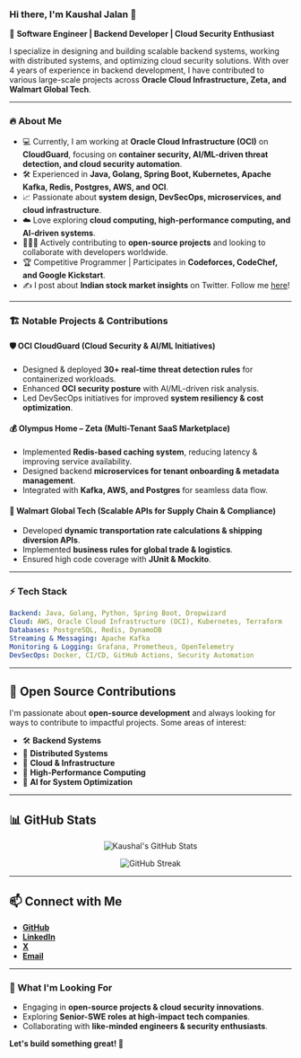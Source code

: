 ### Hi there, I'm Kaushal Jalan 👋

🚀 **Software Engineer | Backend Developer | Cloud Security Enthusiast**

I specialize in designing and building scalable backend systems, working with distributed systems, and optimizing cloud security solutions. With over 4 years of experience in backend development, I have contributed to various large-scale projects across **Oracle Cloud Infrastructure, Zeta, and Walmart Global Tech**.

---

### 🔥 About Me  
- 💻 Currently, I am working at **Oracle Cloud Infrastructure (OCI)** on **CloudGuard**, focusing on **container security, AI/ML-driven threat detection, and cloud security automation**.  
- 🛠️ Experienced in **Java, Golang, Spring Boot, Kubernetes, Apache Kafka, Redis, Postgres, AWS, and OCI**.  
- 📈 Passionate about **system design, DevSecOps, microservices, and cloud infrastructure**.
- ☁️ Love exploring **cloud computing, high-performance computing, and AI-driven systems**.
- 👨🏻‍💻 Actively contributing to **open-source projects** and looking to collaborate with developers worldwide.  
- 🏆 Competitive Programmer | Participates in **Codeforces, CodeChef, and Google Kickstart**.  
- ✍️ I post about **Indian stock market insights** on Twitter. Follow me [here](https://x.com/kaushaljln)!

---

### 🏗️ Notable Projects & Contributions
#### 🛡️ **OCI CloudGuard (Cloud Security & AI/ML Initiatives)**
- Designed & deployed **30+ real-time threat detection rules** for containerized workloads.
- Enhanced **OCI security posture** with AI/ML-driven risk analysis.
- Led DevSecOps initiatives for improved **system resiliency & cost optimization**.

#### 💰 **Olympus Home – Zeta (Multi-Tenant SaaS Marketplace)**
- Implemented **Redis-based caching system**, reducing latency & improving service availability.
- Designed backend **microservices for tenant onboarding & metadata management**.
- Integrated with **Kafka, AWS, and Postgres** for seamless data flow.

#### 🚚 **Walmart Global Tech (Scalable APIs for Supply Chain & Compliance)**
- Developed **dynamic transportation rate calculations & shipping diversion APIs**.
- Implemented **business rules for global trade & logistics**.
- Ensured high code coverage with **JUnit & Mockito**.

---

### ⚡ Tech Stack
```yaml
Backend: Java, Golang, Python, Spring Boot, Dropwizard
Cloud: AWS, Oracle Cloud Infrastructure (OCI), Kubernetes, Terraform
Databases: PostgreSQL, Redis, DynamoDB
Streaming & Messaging: Apache Kafka
Monitoring & Logging: Grafana, Prometheus, OpenTelemetry
DevSecOps: Docker, CI/CD, GitHub Actions, Security Automation
```

---

## 🚀 Open Source Contributions  
I'm passionate about **open-source development** and always looking for ways to contribute to impactful projects. Some areas of interest:  
- 🛠 **Backend Systems**  
- 🔗 **Distributed Systems**  
- 📡 **Cloud & Infrastructure**  
- 🚀 **High-Performance Computing**  
- 🧠 **AI for System Optimization**

---

## 📊 GitHub Stats  

<p align="center">
  <img src="https://github-readme-stats.vercel.app/api?username=kaushaljalan&show_icons=true&theme=radical" alt="Kaushal's GitHub Stats" />
</p>

<p align="center">
  <img src="https://github-readme-streak-stats.herokuapp.com/?user=kaushaljalan&theme=radical" alt="GitHub Streak" />
</p>

---

## 📫 Connect with Me  
- [**GitHub**](https://github.com/kaushaljalan)  
- [**LinkedIn**](https://www.linkedin.com/in/kaushal-jalan/)  
- [**X**](https:/x.com/kaushaljln)  
- [**Email**](mailto:kaushaljalan99@gmail.com)  

---

### 🎯 What I'm Looking For
- Engaging in **open-source projects & cloud security innovations**.
- Exploring **Senior-SWE roles at high-impact tech companies**.
- Collaborating with **like-minded engineers & security enthusiasts**.

**Let's build something great! 🚀**
